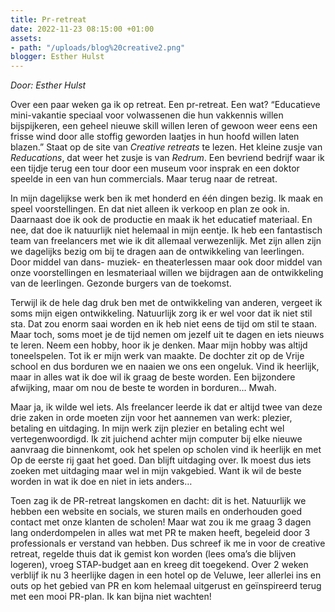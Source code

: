 ```yaml
---
title: Pr-retreat
date: 2022-11-23 08:15:00 +01:00
assets:
- path: "/uploads/blog%20creative2.png"
blogger: Esther Hulst
---
```


*Door: Esther Hulst*

Over een paar weken ga ik op retreat. Een pr-retreat. Een wat? “Educatieve mini-vakantie speciaal voor volwassenen die hun vakkennis willen bijspijkeren, een geheel nieuwe skill willen leren of gewoon weer eens een frisse wind door alle stoffig geworden laatjes in hun hoofd willen laten blazen.” Staat op de site van *Creative retreats* te lezen. Het kleine zusje van *Reducations*, dat weer het zusje is van *Redrum*.  Een bevriend bedrijf waar ik een tijdje terug een tour door een museum voor insprak en een doktor speelde in een van hun commercials. Maar terug naar de retreat. 

In mijn dagelijkse werk ben ik met honderd en één dingen bezig. Ik maak en speel voorstellingen. En dat niet alleen ik verkoop en plan ze ook in. Daarnaast doe ik ook de productie en maak ik het educatief materiaal. En nee, dat doe ik natuurlijk niet helemaal in mijn eentje. Ik heb een fantastisch team van freelancers met wie ik dit allemaal verwezenlijk. Met zijn allen zijn we dagelijks bezig om bij te dragen aan de ontwikkeling van leerlingen. Door middel van dans- muziek- en theaterlessen maar ook door middel van onze voorstellingen en lesmateriaal willen we bijdragen aan de ontwikkeling van de leerlingen. Gezonde burgers van de toekomst.

Terwijl ik de hele dag druk ben met de ontwikkeling van anderen, vergeet ik soms mijn eigen ontwikkeling. Natuurlijk zorg ik er wel voor dat ik niet stil sta. Dat zou enorm saai worden en ik heb niet eens de tijd om stil te staan. Maar toch, soms moet je de tijd nemen om jezelf uit te dagen en iets nieuws te leren. Neem een hobby, hoor ik je denken. Maar mijn hobby was altijd toneelspelen. Tot ik er mijn werk van maakte. De dochter zit op de Vrije school en dus borduren we en naaien we ons een ongeluk. Vind ik heerlijk, maar in alles wat ik doe wil ik graag de beste worden. Een bijzondere afwijking, maar om nou de beste te worden in borduren… Mwah.

Maar ja, ik wilde wel iets. Als freelancer leerde ik dat er altijd twee van deze drie zaken in orde moeten zijn voor het aannemen van werk: plezier, betaling en uitdaging. In mijn werk zijn plezier en betaling echt wel vertegenwoordigd. Ik zit juichend achter mijn computer bij elke nieuwe aanvraag die binnenkomt, ook het spelen op scholen vind ik heerlijk en met Op de eerste rij gaat het goed. Dan blijft uitdaging over. Ik moest dus iets zoeken met uitdaging maar wel in mijn vakgebied. Want ik wil de beste worden in wat ik doe en niet in iets anders… 

Toen zag ik de PR-retreat langskomen en dacht: dit is het. Natuurlijk we hebben een website en socials, we sturen mails en onderhouden goed contact met onze klanten de scholen! Maar wat zou ik me graag 3 dagen lang onderdompelen in alles wat met PR te maken heeft, begeleid door 3 professionals er verstand van hebben. Dus schreef ik me in voor de creative retreat, regelde thuis dat ik gemist kon worden (lees oma’s die blijven logeren), vroeg STAP-budget aan en kreeg dit toegekend. Over 2 weken verblijf ik nu 3 heerlijke dagen in een hotel op de Veluwe, leer allerlei ins en outs op het gebied van PR en kom helemaal uitgerust en geïnspireerd terug met een mooi PR-plan. Ik kan bijna niet wachten!
